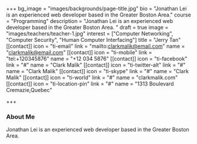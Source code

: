 +++
bg_image = "images/backgrounds/page-title.jpg"
bio = "Jonathan Lei is an experienced web developer based in the Greater Boston Area."
course = "Programming"
description = "Jonathan Lei is an experienced web developer based in the Greater Boston Area. "
draft = true
image = "images/teachers/teacher-1.jpg"
interest = ["Computer Networking", "Computer Security", "Human Computer Interfacing"]
title = "Jerry Tan"
[[contact]]
icon = "ti-email"
link = "mailto:clarkmalik@email.com"
name = "clarkmalik@email.com"
[[contact]]
icon = "ti-mobile"
link = "tel:+120345876"
name = "+12 034 5876"
[[contact]]
icon = "ti-facebook"
link = "#"
name = "Clark Malik"
[[contact]]
icon = "ti-twitter-alt"
link = "#"
name = "Clark Malik"
[[contact]]
icon = "ti-skype"
link = "#"
name = "Clark Malik"
[[contact]]
icon = "ti-world"
link = "#"
name = "clarkmalik.com"
[[contact]]
icon = "ti-location-pin"
link = "#"
name = "1313 Boulevard Cremazie,Quebec"

+++
### About Me

Jonathan Lei is an experienced web developer based in the Greater Boston Area.